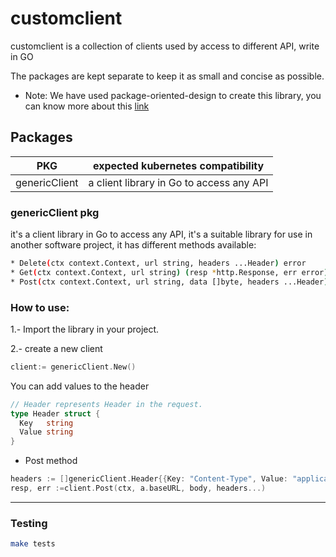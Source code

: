 # customclient

customclient is a collection of clients used by access to different API, write in GO 

The packages are kept separate to keep it as small and concise as possible.

* Note: We have used package-oriented-design to create this library, you can know more about this
  [link](https://www.ardanlabs.com/blog/2017/02/package-oriented-design.html)


## Packages


| PKG           | expected kubernetes compatibility                |
|---------------|--------------------------------------------------|
| genericClient | a client library in Go to access any API         |


### genericClient pkg


it's a client library in Go to access any API, it's a suitable library for use in
another software project, it has different methods available:
~~~bash
* Delete(ctx context.Context, url string, headers ...Header) error
* Get(ctx context.Context, url string) (resp *http.Response, err error)
* Post(ctx context.Context, url string, data []byte, headers ...Header) (resp *http.Response, err error)
  ~~~
### How to use:

1.- Import the library in your project.

2.- create a new client

~~~go
client:= genericClient.New()
~~~

You can add values to the header
~~~go
// Header represents Header in the request.
type Header struct {
  Key   string
  Value string
}
~~~

* Post method
~~~go
headers := []genericClient.Header{{Key: "Content-Type", Value: "application/json"}}
resp, err :=client.Post(ctx, a.baseURL, body, headers...)
~~~



--------

### Testing

~~~bash
make tests
~~~

